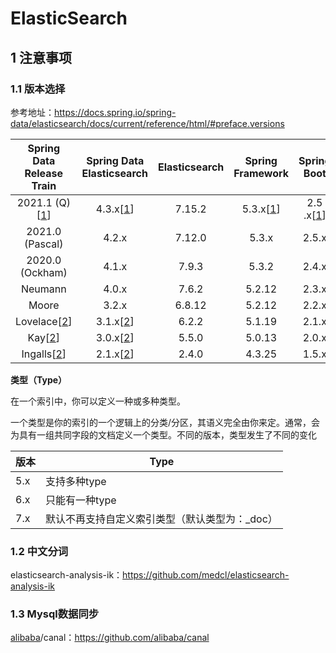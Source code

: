 # ElasticSearch

## 1 注意事项

### 1.1 版本选择

参考地址：https://docs.spring.io/spring-data/elasticsearch/docs/current/reference/html/#preface.versions

|                  Spring Data Release Train                   |                  Spring Data Elasticsearch                   | Elasticsearch |                       Spring Framework                       |                         Spring Boot                          |
| :----------------------------------------------------------: | :----------------------------------------------------------: | :-----------: | :----------------------------------------------------------: | :----------------------------------------------------------: |
| 2021.1 (Q)[[1](https://docs.spring.io/spring-data/elasticsearch/docs/current/reference/html/#_footnotedef_1)] | 4.3.x[[1](https://docs.spring.io/spring-data/elasticsearch/docs/current/reference/html/#_footnotedef_1)] |    7.15.2     | 5.3.x[[1](https://docs.spring.io/spring-data/elasticsearch/docs/current/reference/html/#_footnotedef_1)] | 2.5 .x[[1](https://docs.spring.io/spring-data/elasticsearch/docs/current/reference/html/#_footnotedef_1)] |
|                       2021.0 (Pascal)                        |                            4.2.x                             |    7.12.0     |                            5.3.x                             |                            2.5.x                             |
|                       2020.0 (Ockham)                        |                            4.1.x                             |     7.9.3     |                            5.3.2                             |                            2.4.x                             |
|                           Neumann                            |                            4.0.x                             |     7.6.2     |                            5.2.12                            |                            2.3.x                             |
|                            Moore                             |                            3.2.x                             |    6.8.12     |                            5.2.12                            |                            2.2.x                             |
| Lovelace[[2](https://docs.spring.io/spring-data/elasticsearch/docs/current/reference/html/#_footnotedef_2)] | 3.1.x[[2](https://docs.spring.io/spring-data/elasticsearch/docs/current/reference/html/#_footnotedef_2)] |     6.2.2     |                            5.1.19                            |                            2.1.x                             |
| Kay[[2](https://docs.spring.io/spring-data/elasticsearch/docs/current/reference/html/#_footnotedef_2)] | 3.0.x[[2](https://docs.spring.io/spring-data/elasticsearch/docs/current/reference/html/#_footnotedef_2)] |     5.5.0     |                            5.0.13                            |                            2.0.x                             |
| Ingalls[[2](https://docs.spring.io/spring-data/elasticsearch/docs/current/reference/html/#_footnotedef_2)] | 2.1.x[[2](https://docs.spring.io/spring-data/elasticsearch/docs/current/reference/html/#_footnotedef_2)] |     2.4.0     |                            4.3.25                            |                            1.5.x                             |

 **类型（Type）**

在一个索引中，你可以定义一种或多种类型。

一个类型是你的索引的一个逻辑上的分类/分区，其语义完全由你来定。通常，会为具有一组共同字段的文档定义一个类型。不同的版本，类型发生了不同的变化

| 版本 | Type                                           |
| ---- | ---------------------------------------------- |
| 5.x  | 支持多种type                                   |
| 6.x  | 只能有一种type                                 |
| 7.x  | 默认不再支持自定义索引类型（默认类型为：_doc） |

### 1.2 中文分词

elasticsearch-analysis-ik：https://github.com/medcl/elasticsearch-analysis-ik



### 1.3 Mysql数据同步

[alibaba](https://github.com/alibaba)/canal：https://github.com/alibaba/canal

